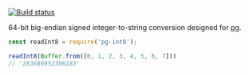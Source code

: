 [![Build status][ci image]][ci]

64-bit big-endian signed integer-to-string conversion designed for [pg][].

```js
const readInt8 = require('pg-int8');

readInt8(Buffer.from([0, 1, 2, 3, 4, 5, 6, 7]))
// '283686952306183'
```

[pg]: https://github.com/brianc/node-postgres

[ci]: https://travis-ci.org/charmander/pg-int8

[ci image]: https://api.travis-ci.org/charmander/pg-int8.svg
